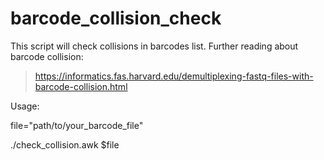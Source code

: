 # barcode_collision_check
This script will check collisions in barcodes list.
Further reading about barcode collision:
  > https://informatics.fas.harvard.edu/demultiplexing-fastq-files-with-barcode-collision.html
  
Usage:
  
  file="path/to/your_barcode_file"
  
  ./check_collision.awk $file
